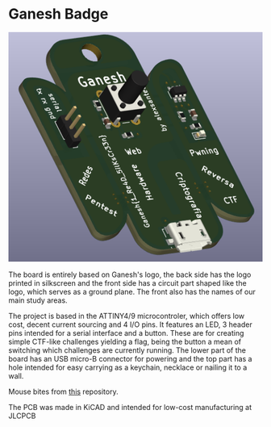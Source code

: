 # Ganesh Badge

![3dimage](https://raw.githubusercontent.com/alexsantee/Ganesh_Badge/main/3dview/3dview.png)

The board is entirely based on Ganesh's logo, the back side has the logo printed in silkscreen and the front side has a circuit part shaped like the logo, which serves as a ground plane. The front also has the names of our main study areas.

The project is based in the ATTINY4/9 microcontroler, which offers low cost, decent current sourcing and 4 I/O pins.
It features an LED, 3 header pins intended for a serial interface and a button. These are for creating simple CTF-like challenges yielding a flag, being the button a mean of switching which challenges are currently running.
The lower part of the board has an USB micro-B connector for powering and the top part has a hole intended for easy carrying as a keychain, necklace or nailing it to a wall.

Mouse bites from [this](https://github.com/madworm/Panelization.pretty) repository.

The PCB was made in KiCAD and intended for low-cost manufacturing at JLCPCB